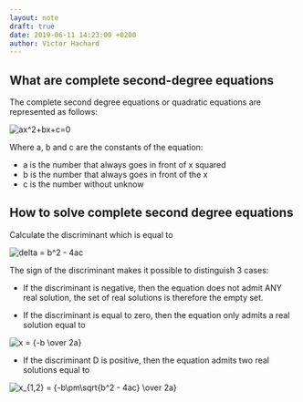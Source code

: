 ```yaml
---
layout: note
draft: true
date: 2019-06-11 14:23:00 +0200
author: Victor Hachard
---
```


## What are complete second-degree equations

The complete second degree equations or quadratic equations are represented as follows:

<img src="https://tex.s2cms.ru/svg/ax%5E2%2Bbx%2Bc%3D0" alt="ax^2+bx+c=0" />

Where a, b and c are the constants of the equation:

- a is the number that always goes in front of x squared
- b is the number that always goes in front of the x
- c is the number without unknow


## How to solve complete second degree equations

Calculate the discriminant which is equal to

<img src="https://tex.s2cms.ru/svg/delta%20%3D%20b%5E2%20-%204ac" alt="delta = b^2 - 4ac" />

The sign of the discriminant makes it possible to distinguish 3 cases:

- If the discriminant is negative, then the equation does not admit ANY real solution, the set of real solutions is therefore the empty set.

- If the discriminant is equal to zero, then the equation only admits a real solution equal to

 <img src="https://tex.s2cms.ru/svg/x%20%3D%20%7B-b%20%5Cover%202a%7D" alt="x = {-b \over 2a}" />

- If the discriminant D is positive, then the equation admits two real solutions equal to

 <img src="https://tex.s2cms.ru/svg/x_%7B1%2C2%7D%20%3D%20%7B-b%5Cpm%5Csqrt%7Bb%5E2%20-%204ac%7D%20%5Cover%202a%7D" alt="x_{1,2} = {-b\pm\sqrt{b^2 - 4ac} \over 2a}" />
